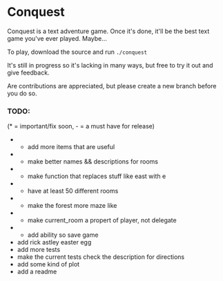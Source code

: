 Conquest
========

Conquest is a text adventure game. Once it's done, it'll be the best text game you've ever played. Maybe...

To play, download the source and run `./conquest`

It's still in progress so it's lacking in many ways, but free to try it out and give feedback.

Are contributions are appreciated, but please create a new branch before you do so.

### TODO: 
(* = important/fix soon, - = a must have for release)

* * add more items that are useful
* - make better names && descriptions for rooms
* - make function that replaces stuff like east with e
* - have at least 50 different rooms
* - make the forest more maze like
* - make current_room a propert of player, not delegate
* - add ability so save game
*   add rick astley easter egg
*   add more tests
*   make the current tests check the description for directions
*   add some kind of plot
*   add a readme